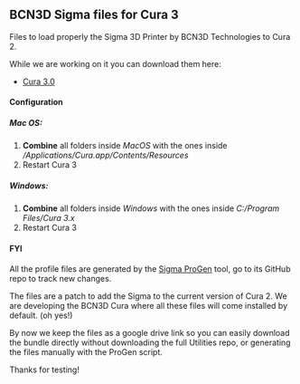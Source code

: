 ## BCN3D Sigma files for Cura 3

Files to load properly the Sigma 3D Printer by BCN3D Technologies to Cura 2.

While we are working on it you can download them here:
 
 * [Cura 3.0](http://goo.gl/BKDE3l)

#### Configuration

##### Mac OS:
 1. **Combine** all folders inside *MacOS* with the ones inside */Applications/Cura.app/Contents/Resources*
 2. Restart Cura 3

##### Windows:
 1. **Combine** all folders inside *Windows* with the ones inside *C:/Program Files/Cura 3.x*
 2. Restart Cura 3

#### FYI

All the profile files are generated by the [Sigma ProGen](https://github.com/BCN3D/BCN3DSigma-Profile-Generator) tool, go to its GitHub repo to track new changes.

The files are a patch to add the Sigma to the current version of Cura 2. We are developing the BCN3D Cura where all these files will come installed by default. (oh yes!)

By now we keep the files as a google drive link so you can easily  download the bundle directly without downloading the full Utilities repo, or generating the files manually with the ProGen script.

Thanks for testing!